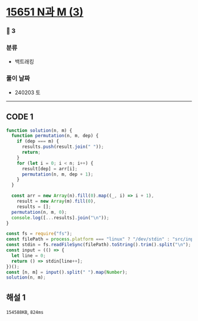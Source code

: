 # [15651 N과 M (3)](https://www.acmicpc.net/problem/15651)

### 🥈 3

### 분류

- 백트래킹

### 풀이 날짜

- 240203 토

---

## CODE 1

```javascript
function solution(n, m) {
  function permutation(n, m, dep) {
    if (dep === m) {
      results.push(result.join(" "));
      return;
    }
    for (let i = 0; i < n; i++) {
      result[dep] = arr[i];
      permutation(n, m, dep + 1);
    }
  }

  const arr = new Array(n).fill(0).map((_, i) => i + 1),
    result = new Array(m).fill(0),
    results = [];
  permutation(n, m, 0);
  console.log([...results].join("\n"));
}

const fs = require("fs");
const filePath = process.platform === "linux" ? "/dev/stdin" : "src/input.txt";
const stdin = fs.readFileSync(filePath).toString().trim().split("\n");
const input = (() => {
  let line = 0;
  return () => stdin[line++];
})();
const [n, m] = input().split(" ").map(Number);
solution(n, m);
```

## 해설 1

`154588KB`, `824ms`

